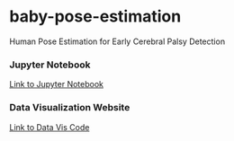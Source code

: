 # baby-pose-estimation
Human Pose Estimation for Early Cerebral Palsy Detection

### Jupyter Notebook
[Link to Jupyter Notebook](https://github.com/TushnaE/baby-pose-estimation/blob/main/HumanPoseEstimation/pytorch-openpose/Human%20Pose%20Estimation%20Demo(s).ipynb)


### Data Visualization Website
[Link to Data Vis Code](https://github.com/TushnaE/baby-pose-estimation/blob/main/HumanPoseEstimation/first_app.py)

